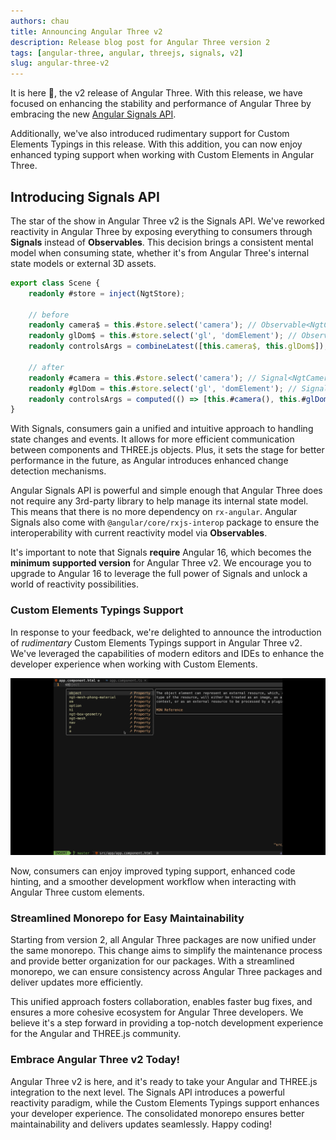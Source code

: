 ```yaml
---
authors: chau
title: Announcing Angular Three v2
description: Release blog post for Angular Three version 2
tags: [angular-three, angular, threejs, signals, v2]
slug: angular-three-v2
---
```


It is here 🎊, the v2 release of Angular Three. With this release, we have focused on enhancing the stability and performance of Angular Three by embracing the new [Angular Signals API](https://angular.io/guide/signals).

Additionally, we've also introduced rudimentary support for Custom Elements Typings in this release. With this addition, you can now enjoy enhanced typing support when working with Custom Elements in Angular Three.

## Introducing Signals API

The star of the show in Angular Three v2 is the Signals API. We've reworked reactivity in Angular Three by exposing everything to consumers through **Signals** instead of **Observables**. This decision brings a consistent mental model when consuming state, whether it's from Angular Three's internal state models or external 3D assets.

```ts
export class Scene {
    readonly #store = inject(NgtStore);

    // before
    readonly camera$ = this.#store.select('camera'); // Observable<NgtCamera>
    readonly glDom$ = this.#store.select('gl', 'domElement'); // Observable<HTMLElement>
    readonly controlsArgs = combineLatest([this.camera$, this.glDom$]);

    // after
    readonly #camera = this.#store.select('camera'); // Signal<NgtCamera>
    readonly #glDom = this.#store.select('gl', 'domElement'); // Signal<HTMLElement>
    readonly controlsArgs = computed(() => [this.#camera(), this.#glDom()]);
}
```

With Signals, consumers gain a unified and intuitive approach to handling state changes and events. It allows for more efficient communication between components and THREE.js objects. Plus, it sets the stage for better performance in the future, as Angular introduces enhanced change detection mechanisms.

Angular Signals API is powerful and simple enough that Angular Three does not require any 3rd-party library to help manage its internal state model. This means that there is no more dependency on `rx-angular`. Angular Signals also come with `@angular/core/rxjs-interop` package to ensure the interoperability with current reactivity model via **Observables**.

It's important to note that Signals **require** Angular 16, which becomes the **minimum supported version** for Angular Three v2. We encourage you to upgrade to Angular 16 to leverage the full power of Signals and unlock a world of reactivity possibilities.

### Custom Elements Typings Support

In response to your feedback, we're delighted to announce the introduction of _rudimentary_ Custom Elements Typings support in Angular Three v2. We've leveraged the capabilities of modern editors and IDEs to enhance the developer experience when working with Custom Elements.

![typing-support](./type.gif)

Now, consumers can enjoy improved typing support, enhanced code hinting, and a smoother development workflow when interacting with Angular Three custom elements.

### Streamlined Monorepo for Easy Maintainability

Starting from version 2, all Angular Three packages are now unified under the same monorepo. This change aims to simplify the maintenance process and provide better organization for our packages. With a streamlined monorepo, we can ensure consistency across Angular Three packages and deliver updates more efficiently.

This unified approach fosters collaboration, enables faster bug fixes, and ensures a more cohesive ecosystem for Angular Three developers. We believe it's a step forward in providing a top-notch development experience for the Angular and THREE.js community.

### Embrace Angular Three v2 Today!

Angular Three v2 is here, and it's ready to take your Angular and THREE.js integration to the next level. The Signals API introduces a powerful reactivity paradigm, while the Custom Elements Typings support enhances your developer experience. The consolidated monorepo ensures better maintainability and delivers updates seamlessly. Happy coding!
